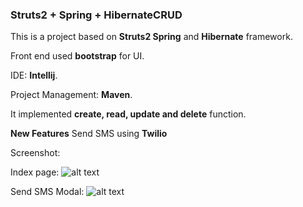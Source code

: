 ### Struts2 + Spring + HibernateCRUD


This is a project based on **Struts2 Spring** and **Hibernate** framework. 

Front end used **bootstrap** for UI. 

IDE: **Intellij**.

Project Management: **Maven**.

It implemented **create, read, update and delete** function.

**New Features**
Send SMS using **Twilio**

Screenshot: 

Index page:
![alt text][sshCRUD_screenshot]

Send SMS Modal:
![alt text][sendSmsModal]

[sshCRUD_screenshot]: https://github.com/fishzhe/StrutsSpringHibernateCRUD/blob/master/sshCRUD.png "CRUD screenshot"
[sendSmsModal]: https://github.com/fishzhe/StrutsSpringHibernateCRUD/blob/master/sendSmsModal.png "Send SMS Modal screenshot"